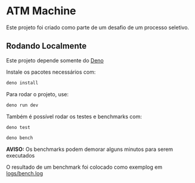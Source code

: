# ATM Machine

Este projeto foi criado como parte de um desafio de um processo seletivo.

## Rodando Localmente

Este projeto depende somente do [Deno](https://deno.com/)

Instale os pacotes necessários com:

```bash
deno install
```

Para rodar o projeto, use:

```bash
deno run dev
```

Também é possível rodar os testes e benchmarks com:

```bash
deno test
```

```bash
deno bench
```

**AVISO:** Os benchmarks podem demorar alguns minutos para serem executados

O resultado de um benchmark foi colocado como exemplog em
[logs/bench.log](logs/bench.log)

